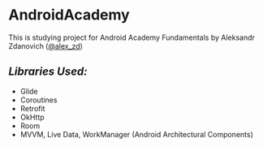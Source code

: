 # AndroidAcademy
This is studying project for Android Academy Fundamentals by Aleksandr Zdanovich ([@alex_zd](https://t.me/alex_zd))

## *Libraries Used:*
- Glide
- Coroutines
- Retrofit
- OkHttp
- Room
- MVVM, Live Data, WorkManager (Android Architectural Components)

